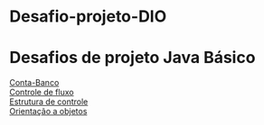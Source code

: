 # Desafio-projeto-DIO

# Desafios de projeto Java Básico

<a href="https://github.com/marcialima43/Desafio-projeto-DIO/tree/00f2f982a1b82a335e441b7c68fc43fc21b0d2f7/src/Fundamentos"> Conta-Banco </a> </br> 
<a href="https://github.com/marcialima43/Desafio-projeto-DIO/tree/00f2f982a1b82a335e441b7c68fc43fc21b0d2f7/src/controleFluxo"> Controle de fluxo </a> </br> 
<a href="https://github.com/marcialima43/Desafio-projeto-DIO/tree/00f2f982a1b82a335e441b7c68fc43fc21b0d2f7/src/estruturaControle"> Estrutura de controle </a> </br> 
<a href="https://github.com/marcialima43/Desafio-projeto-DIO/tree/00f2f982a1b82a335e441b7c68fc43fc21b0d2f7/src/orientacaoObjeto"> Orientação a objetos </a> </br> 
